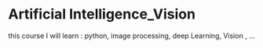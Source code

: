 # Artificial Intelligence_Vision
this course I will learn : 
  python,
  image processing,
  deep Learning,
  Vision ,
  ... 
